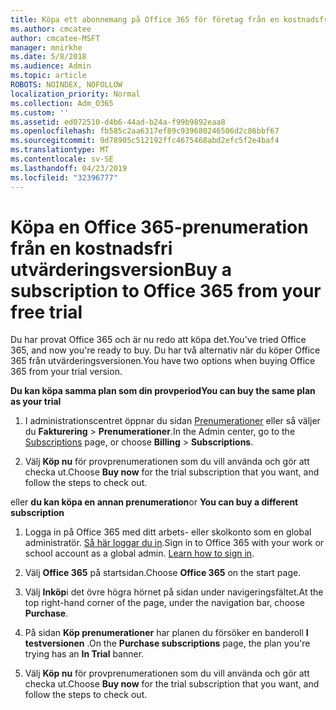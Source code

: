 ```yaml
---
title: Köpa ett abonnemang på Office 365 för företag från en kostnadsfri utvärderingsversion
ms.author: cmcatee
author: cmcatee-MSFT
manager: mnirkhe
ms.date: 5/8/2018
ms.audience: Admin
ms.topic: article
ROBOTS: NOINDEX, NOFOLLOW
localization_priority: Normal
ms.collection: Adm_O365
ms.custom: ''
ms.assetid: ed072510-d4b6-44ad-b24a-f99b9892eaa8
ms.openlocfilehash: fb585c2aa6317ef89c939680246506d2c86bbf67
ms.sourcegitcommit: 9d78905c512192ffc4675468abd2efc5f2e4baf4
ms.translationtype: MT
ms.contentlocale: sv-SE
ms.lasthandoff: 04/23/2019
ms.locfileid: "32396777"
---
```

# <a name="buy-a-subscription-to-office-365-from-your-free-trial"></a><span data-ttu-id="4858b-102">Köpa en Office 365-prenumeration från en kostnadsfri utvärderingsversion</span><span class="sxs-lookup"><span data-stu-id="4858b-102">Buy a subscription to Office 365 from your free trial</span></span>

<span data-ttu-id="4858b-103">Du har provat Office 365 och är nu redo att köpa det.</span><span class="sxs-lookup"><span data-stu-id="4858b-103">You've tried Office 365, and now you're ready to buy.</span></span> <span data-ttu-id="4858b-104">Du har två alternativ när du köper Office 365 från utvärderingsversionen.</span><span class="sxs-lookup"><span data-stu-id="4858b-104">You have two options when buying Office 365 from your trial version.</span></span>
  
 <span data-ttu-id="4858b-105">**Du kan köpa samma plan som din provperiod**</span><span class="sxs-lookup"><span data-stu-id="4858b-105">**You can buy the same plan as your trial**</span></span>
  
1. <span data-ttu-id="4858b-106">I administrationscentret öppnar du sidan [Prenumerationer](https://go.microsoft.com/fwlink/p/?linkid=842054) eller så väljer du **Fakturering** \> **Prenumerationer**.</span><span class="sxs-lookup"><span data-stu-id="4858b-106">In the Admin center, go to the [Subscriptions](https://go.microsoft.com/fwlink/p/?linkid=842054) page, or choose **Billing** \> **Subscriptions**.</span></span>
    
2. <span data-ttu-id="4858b-107">Välj **Köp nu** för provprenumerationen som du vill använda och gör att checka ut.</span><span class="sxs-lookup"><span data-stu-id="4858b-107">Choose **Buy now** for the trial subscription that you want, and follow the steps to check out.</span></span> 
    
<span data-ttu-id="4858b-108">eller **du kan köpa en annan prenumeration**</span><span class="sxs-lookup"><span data-stu-id="4858b-108">or **You can buy a different subscription**</span></span>
  
1. <span data-ttu-id="4858b-109">Logga in på Office 365 med ditt arbets- eller skolkonto som en global administratör. [Så här loggar du in](https://support.office.com/article/e9eb7d51-5430-4929-91ab-6157c5a050b4).</span><span class="sxs-lookup"><span data-stu-id="4858b-109">Sign in to Office 365 with your work or school account as a global admin. [Learn how to sign in](https://support.office.com/article/e9eb7d51-5430-4929-91ab-6157c5a050b4).</span></span>
    
2. <span data-ttu-id="4858b-110">Välj **Office 365** på startsidan.</span><span class="sxs-lookup"><span data-stu-id="4858b-110">Choose **Office 365** on the start page.</span></span> 
    
3. <span data-ttu-id="4858b-111">Välj **Inköp**i det övre högra hörnet på sidan under navigeringsfältet.</span><span class="sxs-lookup"><span data-stu-id="4858b-111">At the top right-hand corner of the page, under the navigation bar, choose **Purchase**.</span></span>
    
4. <span data-ttu-id="4858b-112">På sidan **Köp prenumerationer** har planen du försöker en banderoll **I testversionen** .</span><span class="sxs-lookup"><span data-stu-id="4858b-112">On the **Purchase subscriptions** page, the plan you're trying has an **In Trial** banner.</span></span> 
    
5. <span data-ttu-id="4858b-113">Välj **Köp nu** för provprenumerationen som du vill använda och gör att checka ut.</span><span class="sxs-lookup"><span data-stu-id="4858b-113">Choose **Buy now** for the trial subscription that you want, and follow the steps to check out.</span></span> 
    

